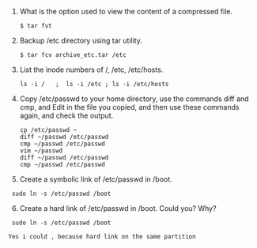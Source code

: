 1. What is the option used to view the content of a compressed file.

    ```
    $ tar fvt
    ```

2. Backup /etc directory using tar utility.

    ```
    $ tar fcv archive_etc.tar /etc
    ```
    
3. List the inode numbers of /, /etc, /etc/hosts.

    ```
    ls -i /   ;  ls -i /etc ; ls -i /etc/hosts
    ```

4. Copy /etc/passwd to your home directory, use the commands diff and cmp, and Edit in the file you copied, and then use these commands again, and check the output.

    ``` 
    cp /etc/passwd ~ 
    diff ~/passwd /etc/passwd
    cmp ~/passwd /etc/passwd
    vim ~/passwd
    diff ~/passwd /etc/passwd
    cmp ~/passwd /etc/passwd
    ```

5. Create a symbolic link of /etc/passwd in /boot.

```
 sudo ln -s /etc/passwd /boot
```

6. Create a hard link of /etc/passwd in /boot. Could you? Why?

```
 sudo ln -s /etc/passwd /boot
```

``` Yes i could , because hard link on the same partition ```
